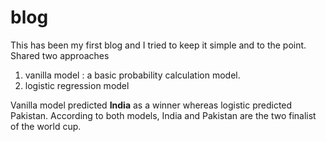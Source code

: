 # blog
This has been my first blog and I tried to keep it simple and to the point.
Shared two approaches 
  1. vanilla model : a basic probability calculation model.
  2. logistic regression model
  
Vanilla model predicted **India** as a winner whereas logistic predicted Pakistan.
According to both models, India and Pakistan are the two finalist of the world cup.
